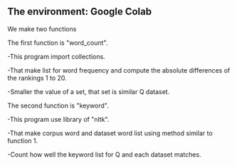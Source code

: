 ## The environment: Google Colab
We make two functions

 The first function is "word_count".
 
 -This program import collections.

 -That make list for word frequency and compute the absolute differences of the rankings 1 to 20.

 -Smaller the value of a set, that set is similar Q dataset.

 The second function is "keyword".
 
 -This program use library of "nltk".

 -That make corpus word and dataset word list using method similar to function 1.

 -Count how well the keyword list for Q and each dataset matches.
